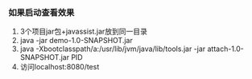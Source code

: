 ### 如果启动查看效果

1. 3个项目jar包+javassist.jar放到同一目录
2. java -jar demo-1.0-SNAPSHOT.jar
3. java -Xbootclasspath/a:/usr/lib/jvm/java/lib/tools.jar -jar attach-1.0-SNAPSHOT.jar PID
4. 访问localhost:8080/test

